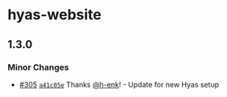 # hyas-website

## 1.3.0

### Minor Changes

- [#305](https://github.com/gethyas/gethyas.com/pull/305) [`a41c05e`](https://github.com/gethyas/gethyas.com/commit/a41c05e72c7e3f99e65562ba2e9210e4cf3a1979) Thanks [@h-enk](https://github.com/h-enk)! - Update for new Hyas setup
